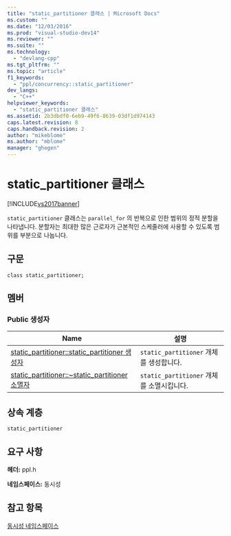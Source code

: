 ```yaml
---
title: "static_partitioner 클래스 | Microsoft Docs"
ms.custom: ""
ms.date: "12/03/2016"
ms.prod: "visual-studio-dev14"
ms.reviewer: ""
ms.suite: ""
ms.technology: 
  - "devlang-cpp"
ms.tgt_pltfrm: ""
ms.topic: "article"
f1_keywords: 
  - "ppl/concurrency::static_partitioner"
dev_langs: 
  - "C++"
helpviewer_keywords: 
  - "static_partitioner 클래스"
ms.assetid: 2b3dbdf0-6eb9-49f6-8639-03df1d974143
caps.latest.revision: 8
caps.handback.revision: 2
author: "mikeblome"
ms.author: "mblome"
manager: "ghogen"
---
```

# static_partitioner 클래스
[!INCLUDE[vs2017banner](../../../assembler/inline/includes/vs2017banner.md)]

`static_partitioner` 클래스는 `parallel_for` 의 반복으로 인한 범위의 정적 분할을 나타냅니다.  분할자는 최대한 많은 근로자가 근본적인 스케줄러에 사용할 수 있도록 범위를 부분으로 나눕니다.  
  
## 구문  
  
```  
class static_partitioner;  
```  
  
## 멤버  
  
### Public 생성자  
  
|Name|설명|  
|----------|--------|  
|[static\_partitioner::static\_partitioner 생성자](../Topic/static_partitioner::static_partitioner%20Constructor.md)|`static_partitioner` 개체를 생성합니다.|  
|[static\_partitioner::~static\_partitioner 소멸자](../Topic/static_partitioner::~static_partitioner%20Destructor.md)|`static_partitioner` 개체를 소멸시킵니다.|  
  
## 상속 계층  
 `static_partitioner`  
  
## 요구 사항  
 **헤더:** ppl.h  
  
 **네임스페이스:** 동시성  
  
## 참고 항목  
 [동시성 네임스페이스](../../../parallel/concrt/reference/concurrency-namespace.md)